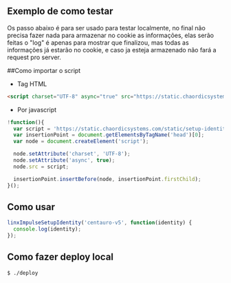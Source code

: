 ## Exemplo de como testar
Os passo abaixo é para ser usado para testar localmente, no final não precisa fazer nada para armazenar no cookie as informações, elas serão feitas o "log" é apenas para mostrar que finalizou, mas todas as informações já estarão no cookie, e caso ja esteja armazenado não fará a request pro server.

##Como importar o script
- Tag HTML

```html
<script charset="UTF-8" async="true" src="https://static.chaordicsystems.com/static/setup-identity.js"></script>
```

- Por javascript
```javascript
!function(){
  var script = 'https://static.chaordicsystems.com/static/setup-identity.js';
  var insertionPoint = document.getElementsByTagName('head')[0];
  var node = document.createElement('script');

  node.setAttribute('charset', 'UTF-8');
  node.setAttribute('async', true);
  node.src = script;

  insertionPoint.insertBefore(node, insertionPoint.firstChild);
}();
```

## Como usar
```javascript
linxImpulseSetupIdentity('centauro-v5', function(identity) {
  console.log(identity);
});
```
## Como fazer deploy local

```bash
$ ./deploy
```
